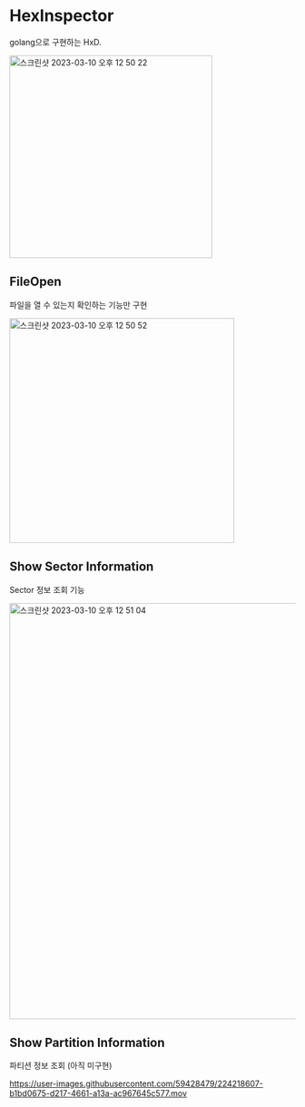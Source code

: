 # HexInspector
 golang으로 구현하는 HxD.
 
 <img width="357" alt="스크린샷 2023-03-10 오후 12 50 22" src="https://user-images.githubusercontent.com/59428479/224218848-3d32817b-e797-4938-afcc-685befba1fcb.png">

 ## FileOpen
  파일을 열 수 있는지 확인하는 기능만 구현
  
  <img width="396" alt="스크린샷 2023-03-10 오후 12 50 52" src="https://user-images.githubusercontent.com/59428479/224218925-e6991caa-381a-4d6f-abfb-9b1a8a489fa9.png">

 ## Show Sector Information
  Sector 정보 조회 기능
  
  <img width="733" alt="스크린샷 2023-03-10 오후 12 51 04" src="https://user-images.githubusercontent.com/59428479/224218945-7c0b93f8-ce24-4e14-b6b4-48595f8d7d7a.png">

 ## Show Partition Information
  파티션 정보 조회 (아직 미구현)



https://user-images.githubusercontent.com/59428479/224218607-b1bd0675-d217-4661-a13a-ac967645c577.mov

